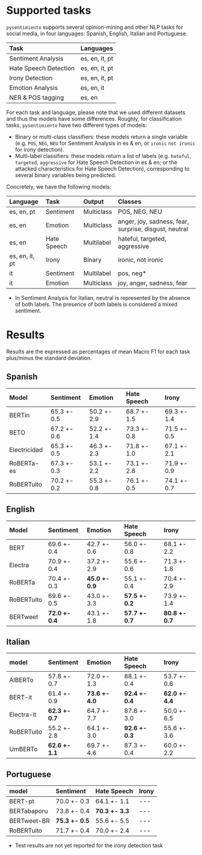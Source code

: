 # Supported tasks

`pysentimiento` supports several opinion-mining and other NLP tasks for social media, in four languages: Spanish, English, Italian and Portuguese.


| Task                 | Languages                             |
|:---------------------|:--------------------------------------|
| Sentiment Analysis   | es, en, it, pt                        |
| Hate Speech Detection| es, en, it, pt                        |
| Irony Detection      | es, en, it, pt                        |
| Emotion Analysis     | es, en, it                            |
| NER & POS tagging    | es, en                                |

For each task and language, please note that we used different datasets and thus the models have some differences. Roughly, for classification tasks, `pysentimiento` have two different types of models:

- Binary or multi-class classifiers: these models return a single variable (e.g. `POS`, `NEG`, `NEU` for Sentiment Analysis in es & en, or `ironic` `not ironic` for irony detection).
- Multi-label classifiers: these models return a list of labels (e.g. `hateful`, `targeted`, `aggressive` for Hate Speech Detection in es & en; or the attacked characteristics for Hate Speech Detection), corresponding to several binary variables being predicted.

Concretely, we have the following models:

| Language      | Task                 | Output      | Classes       |
|:-----------   |:---------------------|:----------- |:--------------|
| es, en, pt    | Sentiment            | Multiclass  | POS, NEG, NEU     |
| es, en        | Emotion              | Multiclass  | anger, joy, sadness, fear, surprise, disgust, neutral|
| es, en        | Hate Speech          | Multilabel  | hateful, targeted, aggressive |
| es, en, it, pt| Irony                | Binary      | ironic, not ironic |
| it            | Sentiment            | Multilabel  | pos, neg*      |
| it            | Emotion              | Multiclass  | joy, anger, sadness, fear      |


* In Sentiment Analysis for Italian, neutral is represented by the absence of both labels. The presence of both labels is considered a mixed sentiment.


# Results

Results are the expressed as percentages of mean Macro F1 for each task plus/minus the standard deviation.

## Spanish


| Model        | Sentiment   | Emotion     | Hate Speech   | Irony       |
|:-------------|:------------|:------------|:--------------|:------------|
| BERTin       | 65.3 +- 0.5 | 50.2 +- 2.9 | 68.7 +- 1.5   | 69.3 +- 1.4 |
| BETO         | 67.2 +- 0.6 | 52.2 +- 1.4 | 73.3 +- 0.8   | 71.5 +- 0.5 |
| Electricidad | 65.3 +- 0.5 | 46.3 +- 2.3 | 71.8 +- 1.0   | 67.1 +- 2.1 |
| RoBERTa-es   | 67.3 +- 0.3 | 53.1 +- 2.2 | 73.1 +- 2.8   | 71.9 +- 0.9 |
| RoBERTuito   | 70.2 +- 0.2 | 55.3 +- 0.8 | 76.1 +- 0.5   | 74.1 +- 0.7 |


## English

| Model      | Sentiment       | Emotion        | Hate Speech       | Irony       |
|:-----------|:------------    |:------------   |:--------------    |:------------|
| BERT       | 69.6 +- 0.4     | 42.7 +- 0.6    | 56.0 +- 0.8       | 68.1 +- 2.2 |
| Electra    | 70.9 +- 0.4     | 37.2 +- 2.9    | 55.6 +- 0.6       | 71.3 +- 1.8 |
| RoBERTa    | 70.4 +- 0.3     |**45.0 +- 0.9** | 55.1 +- 0.4       | 70.4 +- 2.9 |
| RoBERTuito | 69.6 +- 0.5     | 43.0 +- 3.3    | **57.5 +- 0.2**   | 73.9 +- 1.4 |
| BERTweet   | **72.0 +- 0.4** | 43.1 +- 1.8    | **57.7 +- 0.7**   |**80.8 +- 0.7** |

## Italian

| model      | Sentiment     | Emotion       | Hate Speech       | Irony          |
|:-----------|:------------  |:------------  |:--------------    |:------------   |
| AlBERTo    | 57.8 +- 0.7   | 72.0 +- 1.3   | 88.1 +- 0.4       | 53.7 +- 0.6    |
| BERT-it    | 61.4 +- 0.9   |**73.6 +- 4.0**| **92.4 +- 0.4**   |**62.0 +- 4.4** |
| Electra-it |**62.3 +- 0.7**| 64.7 +- 7.7   | 87.8 +- 3.0       | 50.0 +- 6.5    |
| RoBERTuito | 55.2 +- 2.8   | 64.1 +- 3.0   |**92.6 +- 0.3**    | 55.6 +- 3.6    |
| UmBERTo    |**62.6 +- 1.1**| 69.7 +- 4.6   | 87.3 +- 0.4       | 60.0 +- 2.2    |

## Portuguese

| model       | Sentiment       | Hate Speech   | Irony          |
|:------------|:------------    |:--------------|----------------|
| BERT-pt     | 70.0 +- 0.3     | 64.1 +- 1.1   |   ---          |
| BERTabaporu | 73.8 +- 0.4     |**70.3 +- 3.3**|   ---          |
| BERTweet-BR | **75.3 +- 0.5** | 55.6 +- 5.5   |   ---          |
| RoBERTuito  | 71.7 +- 0.4     | 70.0 +- 2.4   |   ---          |

* Test results are not yet reported for the irony detection task
